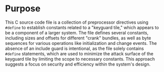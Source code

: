 # Purpose
This C source code file is a collection of preprocessor directives using `#define` to establish constants related to a "keyguard tile," which appears to be a component of a larger system. The file defines several constants, including sizes and offsets for different "crank" bundles, as well as byte sequences for various operations like initialization and change events. The absence of an include guard is intentional, as the file solely contains `#define` statements, which are used to minimize the attack surface of the keyguard tile by limiting the scope to necessary constants. This approach suggests a focus on security and efficiency within the system's design.
